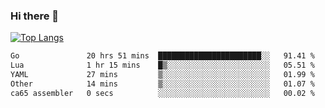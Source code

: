 ### Hi there 👋

<!--
**3Xpl0it3r/3Xpl0it3r** is a ✨ _special_ ✨ repository because its `README.md` (this file) appears on your GitHub profile.

Here are some ideas to get you started:

- 🔭 I’m currently working on ...
- 🌱 I’m currently learning ...
- 👯 I’m looking to collaborate on ...
- 🤔 I’m looking for help with ...
- 💬 Ask me about ...
- 📫 How to reach me: ...
- 😄 Pronouns: ...
- ⚡ Fun fact: ...
-->


[![Top Langs](https://github-readme-stats.vercel.app/api/top-langs/?username=3Xpl0it3r&layout=compact)](https://github.com/3Xpl0it3r/3Xpl0it3r)

<!--START_SECTION:waka-->

```txt
Go               20 hrs 51 mins  ███████████████████████░░   91.41 %
Lua              1 hr 15 mins    █▒░░░░░░░░░░░░░░░░░░░░░░░   05.51 %
YAML             27 mins         ▒░░░░░░░░░░░░░░░░░░░░░░░░   01.99 %
Other            14 mins         ▒░░░░░░░░░░░░░░░░░░░░░░░░   01.07 %
ca65 assembler   0 secs          ░░░░░░░░░░░░░░░░░░░░░░░░░   00.02 %
```

<!--END_SECTION:waka-->
